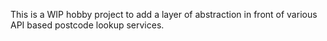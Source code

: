 This is a WIP hobby project to add a layer of abstraction in front of various API based postcode lookup services.